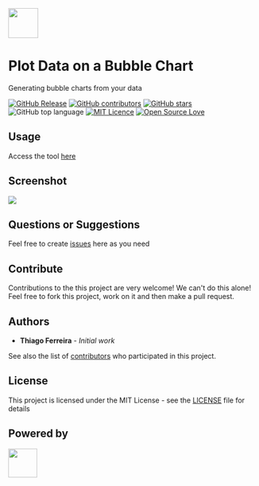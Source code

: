 <img src="https://iselab-dearborn.github.io/plot-data-on-a-world-map/images/favicons/apple-touch-icon.png" width="60px"/>

# Plot Data on a Bubble Chart

Generating bubble charts from your data

[![GitHub Release](https://img.shields.io/github/release/iselab-dearborn/plot-data-on-a-world-map.svg)](https://github.com/iselab-dearborn/plot-data-on-a-world-map/releases/latest)
[![GitHub contributors](https://img.shields.io/github/contributors/iselab-dearborn/plot-data-on-a-world-map.svg)](https://github.com/iselab-dearborn/plot-data-on-a-world-map/graphs/contributors)
[![GitHub stars](https://img.shields.io/github/stars/iselab-dearborn/plot-data-on-a-world-map.svg)](https://github.com/iselab-dearborn/plot-data-on-a-world-map)
![GitHub top language](https://img.shields.io/github/languages/top/iselab-dearborn/plot-data-on-a-world-map)
[![MIT Licence](https://badges.frapsoft.com/os/mit/mit.svg?v=103)](https://opensource.org/licenses/mit-license.php)
[![Open Source Love](https://badges.frapsoft.com/os/v1/open-source.svg?v=103)](https://github.com/ellerbrock/open-source-badges/)

## Usage

Access the tool <a href="https://iselab-dearborn.github.io/plot-data-on-a-world-map/">here</a>

## Screenshot

<div >
    <kbd>
        <img src="https://iselab-dearborn.github.io/plot-data-on-a-world-map/images/screenshot.png"/>
    </kbd>
</div>

## Questions or Suggestions

Feel free to create <a href="https://github.com/iselab-dearborn/plot-data-on-a-world-map/issues">issues</a> here as you need

## Contribute

Contributions to the this project are very welcome! We can't do this alone! Feel free to fork this project, work on it and then make a pull request.

## Authors

* **Thiago Ferreira** - *Initial work*

See also the list of [contributors](https://github.com/iselab-dearborn/plot-data-on-a-world-map/graphs/contributors) who participated in this project.

## License

This project is licensed under the MIT License - see the [LICENSE](LICENSE) file for details

## Powered by

<p float="left">
    <img src="https://user-images.githubusercontent.com/114015/77862143-99351b80-71e7-11ea-84b2-62038634f314.png" height="58px"/>
</p>

